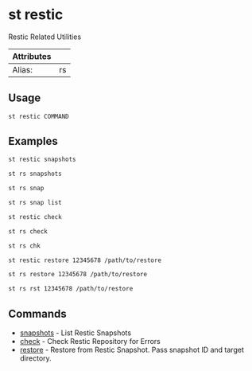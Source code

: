 # st restic

Restic Related Utilities

| Attributes       | &nbsp;
|------------------|-------------
| Alias:           | rs

## Usage

```bash
st restic COMMAND
```

## Examples

```bash
st restic snapshots
```

```bash
st rs snapshots
```

```bash
st rs snap
```

```bash
st rs snap list
```

```bash
st restic check
```

```bash
st rs check
```

```bash
st rs chk
```

```bash
st restic restore 12345678 /path/to/restore
```

```bash
st rs restore 12345678 /path/to/restore
```

```bash
st rs rst 12345678 /path/to/restore
```

## Commands

- [snapshots](st%20restic%20snapshots) - List Restic Snapshots
- [check](st%20restic%20check) - Check Restic Repository for Errors
- [restore](st%20restic%20restore) - Restore from Restic Snapshot. Pass snapshot ID and target directory.


